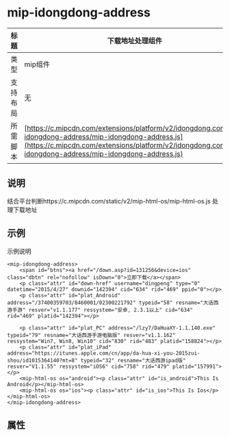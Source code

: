# mip-idongdong-address

标题|下载地址处理组件
----|----
类型|mip组件
支持布局|无
所需脚本| [https://c.mipcdn.com/extensions/platform/v2/idongdong.com/mip-idongdong-address/mip-idongdong-address.js](https://c.mipcdn.com/extensions/platform/v2/idongdong.com/mip-idongdong-address/mip-idongdong-address.js)

## 说明

结合平台判断https://c.mipcdn.com/static/v2/mip-html-os/mip-html-os.js
处理下载地址

## 示例

示例说明

```
<mip-idongdong-address>
    <span id="btns"><a href="/down.asp?id=131256&device=ios" class="dbtn" rel="nofollow" isDown="0">立即下载</a></span>
    <p class="attr" id="down-href" username="dingpeng" type="0" datetime="2015/4/27" downid="142394" cid="634" rid="469" ppid="0"></p>
    <p class="attr" id="plat_Android" address="/37400359703/8460001/02300221792" typeid="58" resname="大话西游手游" resver="v1.1.177" ressystem="安卓, 2.3.1以上" cid="634" rid="469" platid="142394"></p>

    <p class="attr" id="plat_PC" address="/lzy7/DaHuaXY-1.1.140.exe" typeid="79" resname="大话西游手游电脑版" resver="v1.1.162" ressystem="Win7, Win8, Win10" cid="830" rid="483" platid="158824"></p>
    <p class="attr" id="plat_iPad" address="https://itunes.apple.com/cn/app/da-hua-xi-you-2015zui-shou/id1015364140?mt=8" typeid="32" resname="大话西游ipad版" resver="V1.1.55" ressystem="iOS6" cid="758" rid="479" platid="157991"></p>
    <mip-html-os os="android"><p class="attr" id="is_android">This Is Android</p></mip-html-os>
    <mip-html-os os="ios"><p class="attr" id="is_ios">This Is Ios</p></mip-html-os>
</mip-idongdong-address>
```

## 属性
